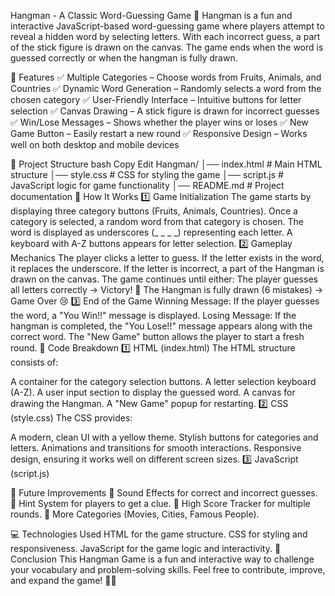 Hangman - A Classic Word-Guessing Game 🎯
Hangman is a fun and interactive JavaScript-based word-guessing game where players attempt to reveal a hidden word by selecting letters. With each incorrect guess, a part of the stick figure is drawn on the canvas. The game ends when the word is guessed correctly or when the hangman is fully drawn.

🚀 Features
✅ Multiple Categories – Choose words from Fruits, Animals, and Countries
✅ Dynamic Word Generation – Randomly selects a word from the chosen category
✅ User-Friendly Interface – Intuitive buttons for letter selection
✅ Canvas Drawing – A stick figure is drawn for incorrect guesses
✅ Win/Lose Messages – Shows whether the player wins or loses
✅ New Game Button – Easily restart a new round
✅ Responsive Design – Works well on both desktop and mobile devices

📂 Project Structure
bash
Copy
Edit
Hangman/
│── index.html      # Main HTML structure
│── style.css       # CSS for styling the game
│── script.js       # JavaScript logic for game functionality
│── README.md       # Project documentation
📜 How It Works
1️⃣ Game Initialization
The game starts by displaying three category buttons (Fruits, Animals, Countries).
Once a category is selected, a random word from that category is chosen.
The word is displayed as underscores (_ _ _ _) representing each letter.
A keyboard with A-Z buttons appears for letter selection.
2️⃣ Gameplay Mechanics
The player clicks a letter to guess.
If the letter exists in the word, it replaces the underscore.
If the letter is incorrect, a part of the Hangman is drawn on the canvas.
The game continues until either:
The player guesses all letters correctly → Victory! 🎉
The Hangman is fully drawn (6 mistakes) → Game Over 😢
3️⃣ End of the Game
Winning Message: If the player guesses the word, a "You Win!!" message is displayed.
Losing Message: If the hangman is completed, the "You Lose!!" message appears along with the correct word.
The "New Game" button allows the player to start a fresh round.
📜 Code Breakdown
1️⃣ HTML (index.html)
The HTML structure consists of:

A container for the category selection buttons.
A letter selection keyboard (A-Z).
A user input section to display the guessed word.
A canvas for drawing the Hangman.
A "New Game" popup for restarting.
2️⃣ CSS (style.css)
The CSS provides:

A modern, clean UI with a yellow theme.
Stylish buttons for categories and letters.
Animations and transitions for smooth interactions.
Responsive design, ensuring it works well on different screen sizes.
3️⃣ JavaScript (script.js)

🎨 Future Improvements
🔹 Sound Effects for correct and incorrect guesses.
🔹 Hint System for players to get a clue.
🔹 High Score Tracker for multiple rounds.
🔹 More Categories (Movies, Cities, Famous People).

💻 Technologies Used
HTML for the game structure.
CSS for styling and responsiveness.
JavaScript for the game logic and interactivity.
📜 Conclusion
This Hangman Game is a fun and interactive way to challenge your vocabulary and problem-solving skills. Feel free to contribute, improve, and expand the game! 🎉🚀
